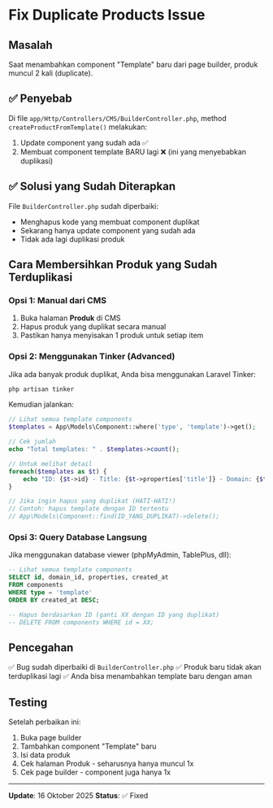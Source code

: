 # Fix Duplicate Products Issue

## Masalah
Saat menambahkan component "Template" baru dari page builder, produk muncul 2 kali (duplicate).

## ✅ Penyebab
Di file `app/Http/Controllers/CMS/BuilderController.php`, method `createProductFromTemplate()` melakukan:
1. Update component yang sudah ada ✅
2. Membuat component template BARU lagi ❌ (ini yang menyebabkan duplikasi)

## ✅ Solusi yang Sudah Diterapkan
File `BuilderController.php` sudah diperbaiki:
- Menghapus kode yang membuat component duplikat
- Sekarang hanya update component yang sudah ada
- Tidak ada lagi duplikasi produk

## Cara Membersihkan Produk yang Sudah Terduplikasi

### Opsi 1: Manual dari CMS
1. Buka halaman **Produk** di CMS
2. Hapus produk yang duplikat secara manual
3. Pastikan hanya menyisakan 1 produk untuk setiap item

### Opsi 2: Menggunakan Tinker (Advanced)
Jika ada banyak produk duplikat, Anda bisa menggunakan Laravel Tinker:

```bash
php artisan tinker
```

Kemudian jalankan:

```php
// Lihat semua template components
$templates = App\Models\Component::where('type', 'template')->get();

// Cek jumlah
echo "Total templates: " . $templates->count();

// Untuk melihat detail
foreach($templates as $t) {
    echo "ID: {$t->id} - Title: {$t->properties['title']} - Domain: {$t->domain_id}\n";
}

// Jika ingin hapus yang duplikat (HATI-HATI!)
// Contoh: hapus template dengan ID tertentu
// App\Models\Component::find(ID_YANG_DUPLIKAT)->delete();
```

### Opsi 3: Query Database Langsung
Jika menggunakan database viewer (phpMyAdmin, TablePlus, dll):

```sql
-- Lihat semua template components
SELECT id, domain_id, properties, created_at 
FROM components 
WHERE type = 'template' 
ORDER BY created_at DESC;

-- Hapus berdasarkan ID (ganti XX dengan ID yang duplikat)
-- DELETE FROM components WHERE id = XX;
```

## Pencegahan
✅ Bug sudah diperbaiki di `BuilderController.php`
✅ Produk baru tidak akan terduplikasi lagi
✅ Anda bisa menambahkan template baru dengan aman

## Testing
Setelah perbaikan ini:
1. Buka page builder
2. Tambahkan component "Template" baru
3. Isi data produk
4. Cek halaman Produk - seharusnya hanya muncul 1x
5. Cek page builder - component juga hanya 1x

---
**Update**: 16 Oktober 2025
**Status**: ✅ Fixed
